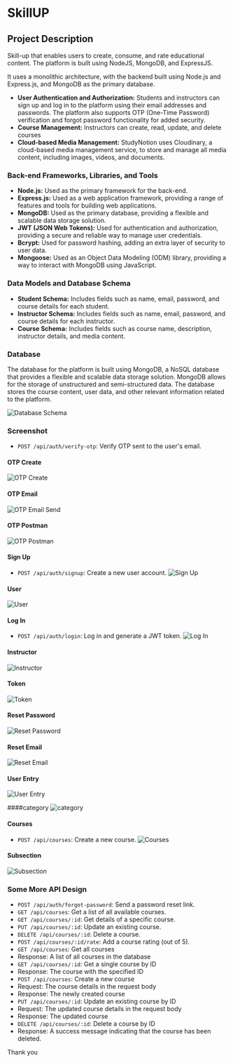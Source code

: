 # SkillUP
## Project Description
Skill-up that enables users to create, consume, and rate educational content. The platform is built using  NodeJS, MongoDB, and ExpressJS.

It uses a monolithic architecture, with the backend built using Node.js and Express.js, and MongoDB as the primary database.

- **User Authentication and Authorization:** Students and instructors can sign up and log in to the platform using their email addresses and passwords. The platform also supports OTP (One-Time Password) verification and forgot password functionality for added security.
- **Course Management:** Instructors can create, read, update, and delete courses
- **Cloud-based Media Management:** StudyNotion uses Cloudinary, a cloud-based media management service, to store and manage all media content, including images, videos, and documents.
  
### Back-end Frameworks, Libraries, and Tools

- **Node.js:** Used as the primary framework for the back-end.
- **Express.js:** Used as a web application framework, providing a range of features and tools for building web applications.
- **MongoDB:** Used as the primary database, providing a flexible and scalable data storage solution.
- **JWT (JSON Web Tokens):** Used for authentication and authorization, providing a secure and reliable way to manage user credentials.
- **Bcrypt:** Used for password hashing, adding an extra layer of security to user data.
- **Mongoose:** Used as an Object Data Modeling (ODM) library, providing a way to interact with MongoDB using JavaScript.
  

### Data Models and Database Schema

- **Student Schema:** Includes fields such as name, email, password, and course details for each student.
- **Instructor Schema:** Includes fields such as name, email, password, and course details for each instructor.
- **Course Schema:** Includes fields such as course name, description, instructor details, and media content.

### Database

The database for the platform is built using MongoDB, a NoSQL database that provides a flexible and scalable data storage solution. MongoDB allows for the storage of unstructured and semi-structured data. The database stores the course content, user data, and other relevant information related to the platform.

![Database Schema](img/db.png)
### Screenshot

- `POST /api/auth/verify-otp`: Verify OTP sent to the user's email.
#### OTP Create
![OTP Create](./img/OTP_create.png)

#### OTP Email
![OTP Email Send](./img/OTP_EMAIL.png)

#### OTP Postman
![OTP Postman](./img/OTP_POSTMAN.png)

#### Sign Up
- `POST /api/auth/signup`: Create a new user account.
![Sign Up](./img/SIGN_up.png)

#### User
![User](./img/User.png)

#### Log In
- `POST /api/auth/login`: Log in and generate a JWT token.
![Log In](./img/log_in.png)

#### Instructor
![Instructor](./img/Instructor.png)

#### Token
![Token](./img/token.png)

#### Reset Password
![Reset Password](./img/Reset_password.png)
#### Reset Email
![Reset Email](./img/reset_email.png)

#### User Entry
![User Entry](./img/user_entry.png)

####category
![category](./img/cata.png)

#### Courses
- `POST /api/courses`: Create a new course.
![Courses](./img/courses.png)

#### Subsection
![Subsection](./img/subsection.png)

###  Some More API Design

- `POST /api/auth/forgot-password`: Send a password reset link.
- `GET /api/courses`: Get a list of all available courses.
- `GET /api/courses/:id`: Get details of a specific course.
- `PUT /api/courses/:id`: Update an existing course.
- `DELETE /api/courses/:id`: Delete a course.
- `POST /api/courses/:id/rate`: Add a course rating (out of 5).
- `GET /api/courses`: Get all courses
- Response: A list of all courses in the database
- `GET /api/courses/:id`: Get a single course by ID
- Response: The course with the specified ID
- `POST /api/courses`: Create a new course
- Request: The course details in the request body
- Response: The newly created course
- `PUT /api/courses/:id`: Update an existing course by ID
- Request: The updated course details in the request body
- Response: The updated course
- `DELETE /api/courses/:id`: Delete a course by ID
- Response: A success message indicating that the course has been deleted.


Thank you



